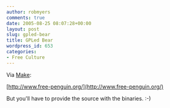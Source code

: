 ```yaml
---
author: robmyers
comments: true
date: 2005-08-25 08:07:28+00:00
layout: post
slug: gpled-bear
title: GPLed Bear
wordpress_id: 653
categories:
- Free Culture
---
```


Via [Make](http://www.makezine.com/blog/archive/2005/08/make_your_own_g_1.html):  
  
[http://www.free-penguin.org/](http://www.free-penguin.org/)  
  
But you'll have to provide the source with the binaries. :-)  


